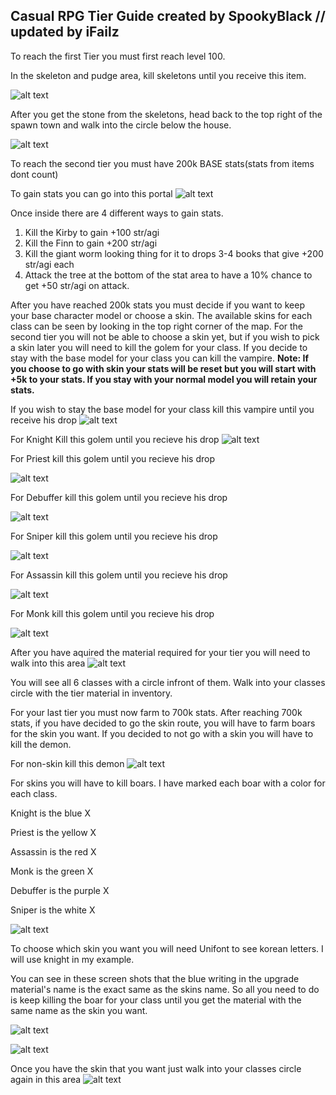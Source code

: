 ## Casual RPG Tier Guide created by SpookyBlack // updated by iFailz

To reach the first Tier you must first reach level 100.

In the skeleton and pudge area, kill skeletons until you receive this item.

![alt text](https://gyazo.com/c7b7cf85ac4ee0b059d0cb132ff6e54c.png)

After you get the stone from the skeletons, head back to the top right of the spawn town and walk into the circle below the house.

![alt text](https://i.gyazo.com/0b9452eae46ee8d445153905e2c14d02.png)


To reach the second tier you must have 200k BASE stats(stats from items dont count)

To gain stats you can go into this portal
![alt text](https://i.gyazo.com/699f21d2538b856517e9f0834333ac0a.png)

Once inside there are 4 different ways to gain stats.

  1. Kill the Kirby to gain +100 str/agi
  2. Kill the Finn to gain +200 str/agi
  3. Kill the giant worm looking thing for it to drops 3-4 books that give +200 str/agi each
  4. Attack the tree at the bottom of the stat area to have a 10% chance to get +50 str/agi on attack.

After you have reached 200k stats you must decide if you want to keep your base character model or choose a skin. The available skins for each class can be seen by looking in the top right corner of the map. For the second tier you will not be able to choose a skin yet, but if you wish to pick a skin later you will need to kill the golem for your class. If you decide to stay with the base model for your class you can kill the vampire. **Note: If you choose to go with skin your stats will be reset but you will start with +5k to your stats. If you stay with your normal model you will retain your stats.**

If you wish to stay the base model for your class kill this vampire until you receive his drop
![alt text](https://i.gyazo.com/7698c1d5cac2b1334b78901bbe7b5c88.jpg)

For Knight Kill this golem until you recieve his drop
![alt text](https://i.gyazo.com/5cbb8ce0d14d6d1fb8ebc24b972784e7.png)

For Priest kill this golem until you recieve his drop

![alt text](https://i.gyazo.com/f65ed45bda1a2eff55ff58005f533c45.jpg)

For Debuffer kill this golem until you recieve his drop

![alt text](https://i.gyazo.com/e9c85a9bd641f671b7ebbacbcf54b6d9.jpg)

For Sniper kill this golem until you recieve his drop

![alt text](https://i.gyazo.com/a9948c821d8505067f88349b8e9d12fb.png)

For Assassin kill this golem until you recieve his drop

![alt text](https://i.gyazo.com/4c51077ff3c275022078e8c70b3de053.png)

For Monk kill this golem until you recieve his drop

![alt text](https://i.gyazo.com/256b1bbf33538bfb952306514d0a5682.png)

After you have aquired the material required for your tier you will need to walk into this area
![alt text](https://i.gyazo.com/88e2e35d8b523d480038b9d37de165fa.png)

You will see all 6 classes with a circle infront of them. Walk into your classes circle with the tier material in inventory.


For your last tier you must now farm to 700k stats. After reaching 700k stats, if you have decided to go the skin route, you will have to farm boars for the skin you want. If you decided to not go with a skin you will have to kill the demon.

For non-skin kill this demon
![alt text](https://i.gyazo.com/c01fba2f1352624277387ca20f9f4bef.jpg)

For skins you will have to kill boars. I have marked each boar with a color for each class. 

Knight is the blue X

Priest is the yellow X

Assassin is the red X

Monk is the green X

Debuffer is the purple X

Sniper is the white X

![alt text](https://i.gyazo.com/a9856ef2f20ce6337f05f47dc0ed1fd2.png)

To choose which skin you want you will need Unifont to see korean letters. I will use knight in my example.

You can see in these screen shots that the blue writing in the upgrade material's name is the exact same as the skins name. So all you need to do is keep killing the boar for your class until you get the material with the same name as the skin you want.

![alt text](https://i.gyazo.com/6520ad181f18f464b94d2d2ef7307f94.png)

![alt text](https://i.gyazo.com/e52c3e98015787557ce77d44ae2ffb49.png)

Once you have the skin that you want just walk into your classes circle again in this area
![alt text](https://i.gyazo.com/88e2e35d8b523d480038b9d37de165fa.png)
